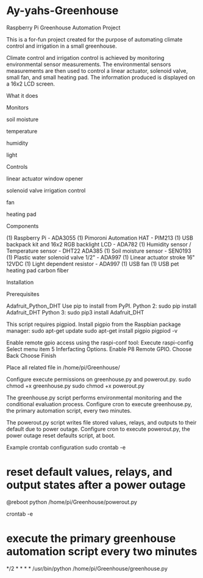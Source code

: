# Ay-yahs-Greenhouse
Raspberry Pi Greenhouse Automation Project

This is a for-fun project created for the purpose of automating climate control and irrigation in a small greenhouse.

Climate control and irrigation control is achieved by monitoring environmental sensor measurements. The environmental sensors measurements are then used to control a linear actuator, solenoid valve, small fan, and small heating pad. The information produced is displayed on a 16x2 LCD screen.

What it does

Monitors

soil moisture

temperature

humidity

light

Controls

linear actuator window opener

solenoid valve irrigation control

fan

heating pad

Components

(1) Raspberry Pi - ADA3055
(1) Pimoroni Automation HAT - PIM213
(1) USB backpack kit and 16x2 RGB backlight LCD - ADA782
(1) Humidity sensor / Temperature sensor - DHT22 ADA385
(1) Soil moisture sensor - SEN0193
(1) Plastic water solenoid valve 1/2" - ADA997
(1) Linear actuator stroke 16" 12VDC
(1) Light dependent resistor - ADA997
(1) USB fan
(1) USB pet heating pad carbon fiber

Installation

Prerequisites

Adafruit_Python_DHT
Use pip to install from PyPI.
Python 2:
sudo pip install Adafruit_DHT
Python 3:
sudo pip3 install Adafruit_DHT

This script requires pigpiod.
Install pigpio from the Raspbian package manager:
sudo apt-get update
sudo apt-get install pigpio
pigpiod -v

Enable remote gpio access using the raspi-conf tool:
Execute raspi-config
Select menu item 5 Inferfacting Options.
Enable P8 Remote GPIO.
Choose Back
Choose Finish

Place all related file in /home/pi/Greenhouse/

Configure execute permissions on greenhouse.py and powerout.py.
sudo chmod +x greenhouse.py 
sudo chmod +x powerout.py 

The greenhouse.py script performs environmental monitoring and the conditional evaluation process.  Configure cron to execute greenhouse.py, the primary automation script, every two minutes.

The powerout.py script writes file stored values, relays, and outputs to their default due to power outage.  Configure cron to execute powerout.py, the power outage reset defaults script, at boot.

Example crontab configuration
sudo crontab -e
# reset default values, relays, and output states after a power outage
@reboot python /home/pi/Greenhouse/powerout.py

crontab -e
# execute the primary greenhouse automation script every two minutes
*/2 * * * * /usr/bin/python /home/pi/Greenhouse/greenhouse.py
